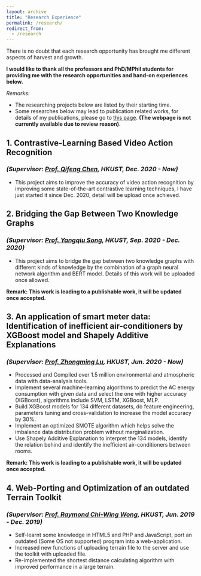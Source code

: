 ```yaml
---
layout: archive
title: "Research Experience"
permalink: /research/
redirect_from:
  - /research
---
```


There is no doubt that each research opportunity has brought me different aspects of harvest and growth.

**I would like to thank all the professors and PhD/MPhil students for providing me with the research opportunities and hand-on experiences below.**

*Remarks:*
- The researching projects below are listed by their starting time.
- Some researches below may lead to publication related works, for details of my publications, please go to [this page](https://mighty-weaver.github.io/404.html). **(The webpage is not currently available due to review reason)**.

## 1. **Contrastive-Learning Based Video Action Recognition**
### *(Supervisor: [Prof. Qifeng Chen](https://cqf.io/), HKUST, Dec. 2020 - Now)*

* This project aims to improve the accuracy of video action recognition by improving some state-of-the-art contrastive learning techniques, I have just started it since Dec. 2020, detail will be upload once achieved.

## 2. **Bridging the Gap Between Two Knowledge Graphs**
### *(Supervisor: [Prof. Yangqiu Song](https://www.cse.ust.hk/~yqsong/), HKUST, Sep. 2020 - Dec. 2020)*

* This project aims to bridge the gap between two knowledge graphs with different kinds of knowledge by the combination of a graph neural network algorithm and BERT model. Details of this work will be uploaded once allowed.

**Remark: This work is leading to a publishable work, it will be updated once accepted.**

## 3. **An application of smart meter data: Identification of inefficient air-conditioners by XGBoost model and Shapely Additive Explanations**
### *(Supervisor: [Prof. Zhongming Lu](https://facultyprofiles.ust.hk/profiles.php?profile=zhongming-lu-zhongminglu), HKUST, Jun. 2020 - Now)*

* Processed and Compiled over 1.5 million environmental and atmospheric data with data-analysis tools.
* Implement several machine-learning algorithms to predict the AC energy consumption with given data and select the one with higher accuracy (XGBoost), algorithms include SVM, LSTM, XGBoost, MLP.
* Build XGBoost models for 134 different datasets, do feature engineering, parameters tuning and cross-validation to increase the model accuracy by 30%. 
* Implement an optimized SMOTE algorithm which helps solve the imbalance data distribution problem without marginalization.
* Use Shapely Additive Explanation to interpret the 134 models, identify the relation behind and identify the inefficient air-conditioners between rooms.

**Remark: This work is leading to a publishable work, it will be updated once accepted.**

## 4. **Web-Porting and Optimization of an outdated Terrain Toolkit** 
### *(Supervisor: [Prof. Raymond Chi-Wing Wong](https://www.cse.ust.hk/~raywong/), HKUST, Jun. 2019 - Dec. 2019)*

* Self-learnt some knowledge in HTML5 and PHP and JavaScript, port an outdated (Some OS not supported) program into a web-application.
* Increased new functions of uploading terrain file to the server and use the toolkit with uploaded file.
* Re-implemented the shortest distance calculating algorithm with improved performance in a large terrain.